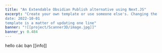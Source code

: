 ```yaml
---
title: "An Extendable Obsidian Publish alternative using Next.JS"
excerpt: "Create your own template or use someone else's. Changing the 
date: 2022-10-01
template is a matter of updating one line"
banner: "![[project/Scanner3D/image.jpg]]"
banner_y: 0.484
---
```

hello các bạn
[[info]]



